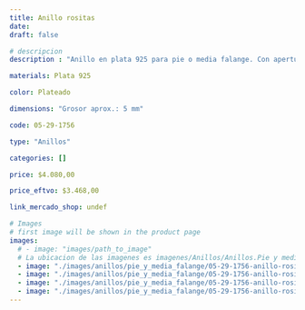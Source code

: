 ```yaml
---
title: Anillo rositas
date: 
draft: false

# descripcion
description : "Anillo en plata 925 para pie o media falange. Con apertura para regular su medida."

materials: Plata 925

color: Plateado

dimensions: "Grosor aprox.: 5 mm"

code: 05-29-1756

type: "Anillos"

categories: []

price: $4.080,00

price_eftvo: $3.468,00

link_mercado_shop: undef

# Images
# first image will be shown in the product page
images:
  # - image: "images/path_to_image"
  # La ubicacion de las imagenes es imagenes/Anillos/Anillos.Pie y media falange/05-29-1756-anillo-rositas
  - image: "./images/anillos/pie_y_media_falange/05-29-1756-anillo-rositas_a.jpg"
  - image: "./images/anillos/pie_y_media_falange/05-29-1756-anillo-rositas_b.jpg"
  - image: "./images/anillos/pie_y_media_falange/05-29-1756-anillo-rositas_c.jpg"
  - image: "./images/anillos/pie_y_media_falange/05-29-1756-anillo-rositas_d.jpg"
---
```

